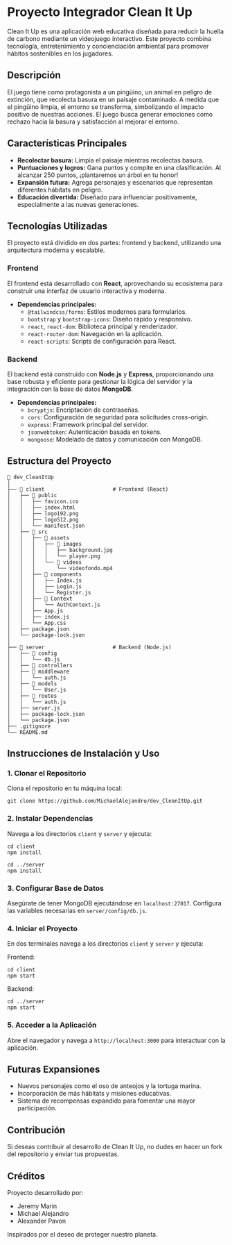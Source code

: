 # Proyecto Integrador Clean It Up

Clean It Up es una aplicación web educativa diseñada para reducir la huella de carbono mediante un videojuego interactivo. Este proyecto combina tecnología, entretenimiento y concienciación ambiental para promover hábitos sostenibles en los jugadores.

## Descripción

El juego tiene como protagonista a un pingüino, un animal en peligro de extinción, que recolecta basura en un paisaje contaminado. A medida que el pingüino limpia, el entorno se transforma, simbolizando el impacto positivo de nuestras acciones. El juego busca generar emociones como rechazo hacia la basura y satisfacción al mejorar el entorno.

## Características Principales

- **Recolectar basura:** Limpia el paisaje mientras recolectas basura.
- **Puntuaciones y logros:** Gana puntos y compite en una clasificación. Al alcanzar 250 puntos, ¡plantaremos un árbol en tu honor!
- **Expansión futura:** Agrega personajes y escenarios que representan diferentes hábitats en peligro.
- **Educación divertida:** Diseñado para influenciar positivamente, especialmente a las nuevas generaciones.

## Tecnologías Utilizadas

El proyecto está dividido en dos partes: frontend y backend, utilizando una arquitectura moderna y escalable.

### Frontend

El frontend está desarrollado con **React**, aprovechando su ecosistema para construir una interfaz de usuario interactiva y moderna.

- **Dependencias principales:**
  - `@tailwindcss/forms`: Estilos modernos para formularios.
  - `bootstrap` y `bootstrap-icons`: Diseño rápido y responsivo.
  - `react`, `react-dom`: Biblioteca principal y renderizador.
  - `react-router-dom`: Navegación en la aplicación.
  - `react-scripts`: Scripts de configuración para React.

### Backend

El backend está construido con **Node.js** y **Express**, proporcionando una base robusta y eficiente para gestionar la lógica del servidor y la integración con la base de datos **MongoDB**.

- **Dependencias principales:**
  - `bcryptjs`: Encriptación de contraseñas.
  - `cors`: Configuración de seguridad para solicitudes cross-origin.
  - `express`: Framework principal del servidor.
  - `jsonwebtoken`: Autenticación basada en tokens.
  - `mongoose`: Modelado de datos y comunicación con MongoDB.

## Estructura del Proyecto

```
📂 dev_CleanItUp
│
├── 📂 client                      # Frontend (React)
│   ├── 📂 public                  
│   │   ├── favicon.ico
│   │   ├── index.html
│   │   ├── logo192.png
│   │   ├── logo512.png
│   │   └── manifest.json
│   ├── 📂 src              
│   │   ├── 📂 assets            
│   │   │   ├── 📂 images           
│   │   │   │   ├── background.jpg
│   │   │   │   └── player.png
│   │   │   └── 📂 videos           
│   │   │       └── videofondo.mp4
│   │   ├── 📂 components         
│   │   │   ├── Index.js
│   │   │   ├── Login.js
│   │   │   └── Register.js
│   │   ├── 📂 Context   
│   │   │   └── AuthContext.js
│   │   ├── App.js
│   │   ├── index.js
│   │   └── App.css
│   ├── package.json
│   └── package-lock.json
│
├── 📂 server                      # Backend (Node.js)         
│   ├── 📂 config         
│   │   └── db.js
│   ├── 📂 controllers      
│   ├── 📂 middleware      
│   │   └── auth.js
│   ├── 📂 models        
│   │   └── User.js
│   ├── 📂 routes       
│   │   └── auth.js
│   ├── server.js
│   ├── package-lock.json
│   └── package.json
├── .gitignore
└── README.md
```

## Instrucciones de Instalación y Uso

### 1. Clonar el Repositorio
Clona el repositorio en tu máquina local:
~~~
git clone https://github.com/MichaelAlejandro/dev_CleanItUp.git
~~~

### 2. Instalar Dependencias
Navega a los directorios `client` y `server` y ejecuta:
~~~
cd client
npm install
~~~
~~~
cd ../server
npm install
~~~

### 3. Configurar Base de Datos
Asegúrate de tener MongoDB ejecutándose en `localhost:27017`. Configura las variables necesarias en `server/config/db.js`.

### 4. Iniciar el Proyecto
En dos terminales navega a los directorios `client` y `server` y ejecuta:

Frontend:
~~~
cd client
npm start
~~~

Backend:
~~~
cd ../server
npm start
~~~

### 5. Acceder a la Aplicación
Abre el navegador y navega a `http://localhost:3000` para interactuar con la aplicación.

## Futuras Expansiones

- Nuevos personajes como el oso de anteojos y la tortuga marina.
- Incorporación de más hábitats y misiones educativas.
- Sistema de recompensas expandido para fomentar una mayor participación.

## Contribución
Si deseas contribuir al desarrollo de Clean It Up, no dudes en hacer un fork del repositorio y enviar tus propuestas.

## Créditos

Proyecto desarrollado por:
- Jeremy Marin
- Michael Alejandro
- Alexander Pavon

Inspirados por el deseo de proteger nuestro planeta.